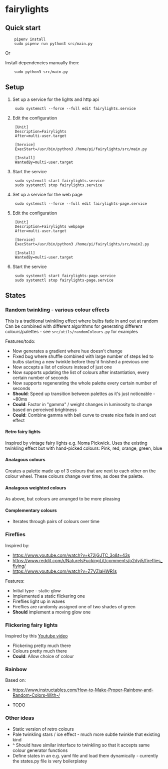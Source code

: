 # fairylights

## Quick start

        pipenv install
        sudo pipenv run python3 src/main.py

Or

Install dependencies manually then:

        sudo python3 src/main.py

## Setup

1. Set up a service for the lights and http api

        sudo systemctl --force --full edit fairylights.service

2. Edit the configuration

        [Unit]
        Description=Fairylights
        After=multi-user.target

        [Service]
        ExecStart=/usr/bin/python3 /home/pi/fairylights/src/main.py

        [Install]
        WantedBy=multi-user.target

3. Start the service

        sudo systemctl start fairylights.service
        sudo systemctl stop fairylights.service

4. Set up a service for the web page

        sudo systemctl --force --full edit fairylights-page.service

2. Edit the configuration

        [Unit]
        Description=Fairylights webpage
        After=multi-user.target

        [Service]
        ExecStart=/usr/bin/python3 /home/pi/fairylights/src/main2.py

        [Install]
        WantedBy=multi-user.target

3. Start the service

        sudo systemctl start fairylights-page.service
        sudo systemctl stop fairylights-page.service

## States

### Random twinkling - various colour effects

This is a traditional twinkling effect where bulbs fade in and out at random
Can be combined with different algorithms for generating different colours/palettes - see `src/utils/randomColours.py` for examples

Features/todo:

- Now generates a gradient where hue doesn't change
- Fixed bug where shuffle combined with large number of steps led to bulbs starting a new twinkle before they'd finished a previous one
- Now accepts a list of colours instead of just one
- Now supports updating the list of colours after instantiation, every certain number of seconds
- Now supports regenerating the whole palette every certain number of seconds
- **Should**: Speed up transition between palettes as it's just noticeable - ~80ms
- **Could**: Factor in "gamma" / weight changes in luminosity to change based on perceived brightness
- **Could**: Combine gamma with bell curve to create nice fade in and out effect

#### Retro fairy lights

Inspired by vintage fairy lights e.g. Noma Pickwick. Uses the existing twinkling effect but with hand-picked colours: Pink, red, orange, green, blue

#### Analagous colours

Creates a palette made up of 3 colours that are next to each other on the colour wheel. These colours change over time, as does the palette.

#### Analagous weighted colours

As above, but colours are arranged to be more pleasing

#### Complementary colours

- Iterates through pairs of colours over time

### Fireflies

Inspired by:
- https://www.youtube.com/watch?v=k72jGJTC_3o&t=43s
- https://www.reddit.com/r/NatureIsFuckingLit/comments/o2dyj5/fireflies_flying/
- https://www.youtube.com/watch?v=Z7VZlaHWR1s

Features:

- Initial type - static glow
- Implemented a static flickering one
- Fireflies light up in waves
- Fireflies are randomly assigned one of two shades of green
- **Should** implement a moving glow one


### Flickering fairy lights

Inspired by this [Youtube video](https://www.youtube.com/watch?v=zeOw5MZWq24)

- Flickering pretty much there
- Colours pretty much there
- **Could**: Allow choice of colour


### Rainbow

Based on:
- https://www.instructables.com/How-to-Make-Proper-Rainbow-and-Random-Colors-With-/

- TODO

### Other ideas

- Static version of retro colours
- Pale twinkling stars / ice effect - much more subtle twinkle that existing kind
- ^ Should have similar interface to twinkling so that it accepts same colour generator functions
- Define states in an e.g. yaml file and load them dynamically - currently the states.py file is very boilerplatey
